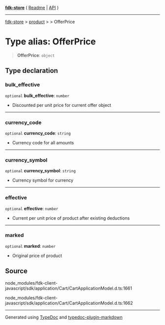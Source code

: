 [**fdk-store**](../../../README.md) ( [Readme](../../../README.md) \| [API](../../../API.md) )

---

[fdk-store](../../../API.md) > [product](../../README.md) > [<internal>](../README.md) > OfferPrice

# Type alias: OfferPrice

> **OfferPrice**: `object`

## Type declaration

### bulk_effective

`optional` **bulk_effective**: `number`

- Discounted per unit price for current
  offer object

---

### currency_code

`optional` **currency_code**: `string`

- Currency code for all amounts

---

### currency_symbol

`optional` **currency_symbol**: `string`

- Currency symbol for currency

---

### effective

`optional` **effective**: `number`

- Current per unit price of product after
  existing deductions

---

### marked

`optional` **marked**: `number`

- Original price of product

## Source

node_modules/fdk-client-javascript/sdk/application/Cart/CartApplicationModel.d.ts:1661

node_modules/fdk-client-javascript/sdk/application/Cart/CartApplicationModel.d.ts:1662

---

Generated using [TypeDoc](https://typedoc.org/) and [typedoc-plugin-markdown](https://www.npmjs.com/package/typedoc-plugin-markdown)
